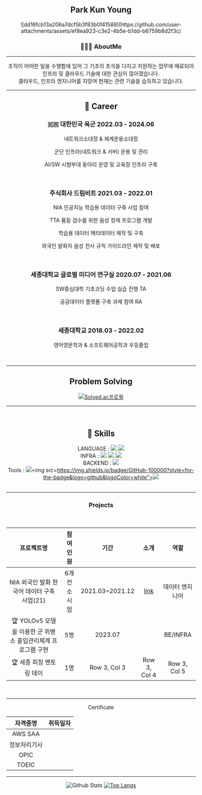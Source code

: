 <div align="center">

## Park Kun Young



<p align="center">![dd16fcb13a206a7dcf5b3f83b0f41588](https://github.com/user-attachments/assets/ef8ea923-c3e2-4b5e-b1dd-b6759b8d2f3c)
</p>


### 🧑🏻‍💻 AboutMe

---

조직이 어떠한 일을 수행함에 있어 그 기초의 초석을 다지고 지원하는 업무에 매료되어 인프라 및 클라우드 기술에 대한 관심이 많아졌습니다.<br>
클라우드, 인프라 엔지니어를 지망며 현재는 관련 기술을 습득하고 있습니다.

---

## 🏃 Career

### 🇰🇷 대한민국 육군 2022.03 - 2024.06

네트워크소대장 & 체계운용소대장<br>

군단 인프라(네트워크 & 서버) 운용 및 관리<br>

AI/SW 시범부대 동아리 운영 및 교육장 인프라 구축<br>

<br>

### 주식회사 드림비트 2021.03 - 2022.01</p>

NIA 인공지능 학습용 데이터 구축 사업 참여<br>

TTA 품질 검수를 위한 음성 정제 프로그램 개발<br>

학습용 데이터 메타데이터 제작 및 구축<br>

외국인 발화자 음성 전사 규칙 가이드라인 제작 및 배포<br>

<br>

### 세종대학교 글로벌 미디어 연구실 2020.07 - 2021.06

SW중심대학 기초코딩 수업 실습 진행 TA<br>

공공데이터 플랫폼 구축 과제 참여 RA<br>

<br>

### 세종대학교 2018.03 - 2022.02

영어영문학과 & 소프트웨어공학과 우등졸업

<br>

---

## Problem Solving

[![Solved.ac프로필](http://mazassumnida.wtf/api/v2/generate_badge?boj=ceroopark)](https://solved.ac/ceroopark)

---

<br>

## 🎯 Skills

LANGUAGE : <img src="https://img.shields.io/badge/java-007396?style=for-the-badge&logo=OpenJDK&logoColor=white"> <img src="https://img.shields.io/badge/Python-3776AB?style=for-the-badge&logo=Python&logoColor=white">
 <br>
INFRA : <img src="https://img.shields.io/badge/docker-%230db7ed.svg?style=for-the-badge&logo=docker&logoColor=white"> <img src="https://img.shields.io/badge/Jenkins-D24939?style=for-the-badge&logo=Jenkins&logoColor=white"> <img src="https://img.shields.io/badge/Amazon_AWS-FF9900?style=for-the-badge&logo=amazonaws&logoColor=white"><br>
BACKEND : <img src="https://img.shields.io/badge/Spring_Security-6DB33F?style=for-the-badge&logo=Spring-Security&logoColor=white"> <br>
Tools : <img src="https://img.shields.io/badge/git-F05032?style=for-the-badge&logo=git&logoColor=white"><img src=https://img.shields.io/badge/GitHub-100000?style=for-the-badge&logo=github&logoColor=white"><img src="https://img.shields.io/badge/Notion-000000?style=for-the-badge&logo=notion&logoColor=white"><br>
<br>

---

### Projects

<br>

|                          프로젝트명                          |   참여인원   |      기간       |     소개     |      역할       |
| :----------------------------------------------------------: | :----------: | :-------------: | :----------: | :-------------: |
|         NIA 외국인 발화 한국어 데이터 구축 사업(21)          | 6개 컨소시엄 | 2021.03~2021.12 |   [link](https://www.aihub.or.kr/aihubdata/data/view.do?currMenu=115&topMenu=100&dataSetSn=505)       | 데이터 엔지니어 |
| 🏆 YOLOv5 모델을 이용한 군 위병소 출입관리체계 프로그램 구현 |     5명      |     2023.07     |              |    BE/INFRA     |
|                   🏆 세종 피칭 멘토링 데이                   | 1명 |  Row 3, Col 3   | Row 3, Col 4 |  Row 3, Col 5   |

<br>

---

Certificate

|   자격증명   | 취득일자 |
| :----------: | :------: |
|   AWS SAA    |  |
| 정보처리기사 |  |
|     OPIC     |  |
|    TOEIC     |          |

--- 


![Github Stats](https://github-readme-stats.vercel.app/api?username=aboutkunyoung&show_icons=true)
[![Top Langs](https://github-readme-stats.vercel.app/api/top-langs/?username=aboutkunyoung)](https://github.com/anuraghazra/github-readme-stats)


</div>
